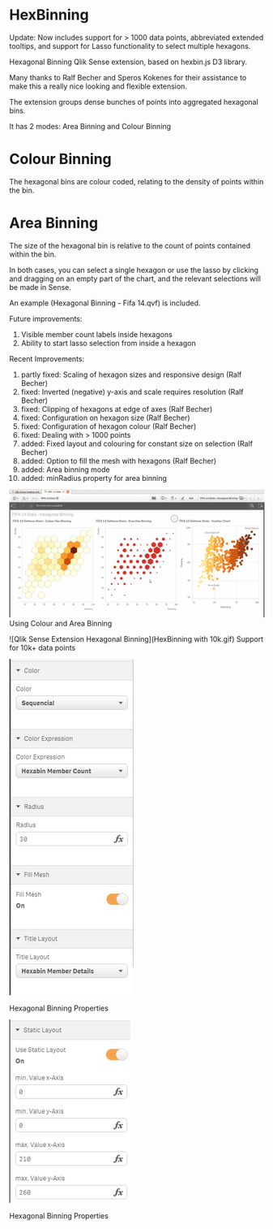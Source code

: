 HexBinning
==========
Update: Now includes support for > 1000 data points, abbreviated extended tooltips, and support for Lasso functionality to select multiple hexagons.

Hexagonal Binning Qlik Sense extension, based on hexbin.js D3 library.

Many thanks to Ralf Becher and Speros Kokenes for their assistance to make this a really nice looking and flexible extension.

The extension groups dense bunches of points into aggregated hexagonal bins.  

It has 2 modes: Area Binning and Colour Binning

Colour Binning
==============
The hexagonal bins are colour coded, relating to the density of points within the bin.  

Area Binning
============
The size of the hexagonal bin is relative to the count of points contained within the bin.

In both cases, you can select a single hexagon or use the lasso by clicking and dragging on an empty part of the chart, and the relevant selections will be made in Sense.

An example (Hexagonal Binning - Fifa 14.qvf) is included.

Future improvements:
1. Visible member count labels inside hexagons
2. Ability to start lasso selection from inside a hexagon

Recent Improvements:
1. partly fixed: Scaling of hexagon sizes and responsive design (Ralf Becher)
2. fixed: Inverted (negative) y-axis and scale requires resolution (Ralf Becher)
3. fixed: Clipping of hexagons at edge of axes (Ralf Becher)
4. fixed: Configuration on hexagon size (Ralf Becher)
5. fixed: Configuration of hexagon colour (Ralf Becher)
6. fixed: Dealing with > 1000 points
7. added: Fixed layout and colouring for constant size on selection (Ralf Becher)
7. added: Option to fill the mesh with hexagons (Ralf Becher)
8. added: Area binning mode
9. added: minRadius property for area binning

![Qlik Sense Extension Hexagonal Binning](HexBinning.gif)
Using Colour and Area Binning

![Qlik Sense Extension Hexagonal Binning](HexBinning with 10k.gif)
Support for 10k+ data points

![Qlik Sense Extension Hexagonal Binning](hexabin2.jpg)

Hexagonal Binning Properties

![Qlik Sense Extension Hexagonal Binning](hexabin3.jpg)

Hexagonal Binning Properties
